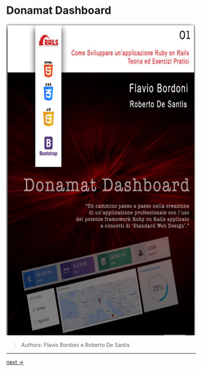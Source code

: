 # Donamat Dashboard

![cover](https://github.com/flaviobordonidev/leanpubabrandnewcms/blob/master/51-donamatrails/00-frontmatter/00_fig01-cover.png)

> Authors: Flavio Bordoni e Roberto De Santis

---

[next ->](https://github.com/flaviobordonidev/leanpubabrandnewcms/blob/master/00-books-structure/00-frontmatter/01-acknowledgments.md)
